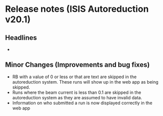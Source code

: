 # Release notes (ISIS Autoreduction v20.1)

## Headlines
*

## Minor Changes (Improvements and bug fixes)
* RB with a value of 0 or less or that are text are skipped in the autoreduction system. These runs will show up in the web app as being skipped.
* Runs where the beam current is less than 0.1 are skipped in the autoreduction system as they are assumed to have invalid data.
* Information on who submitted a run is now displayed correctly in the web app
